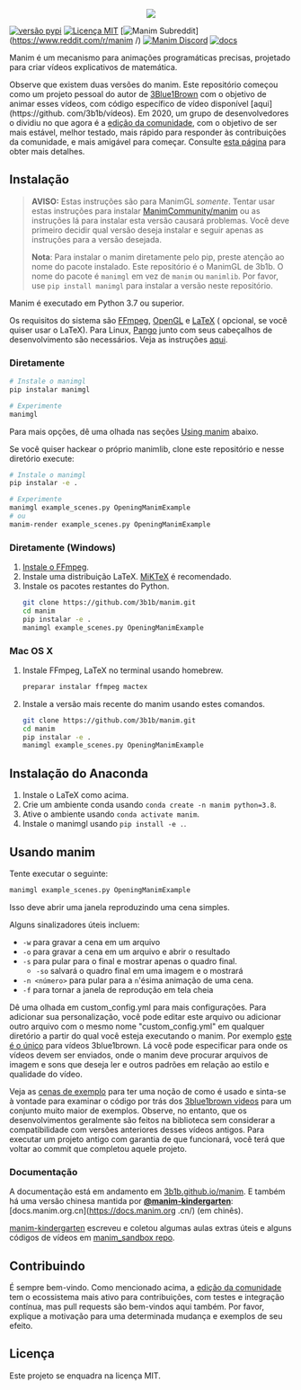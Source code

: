 <p align="center">
    <a href="https://github.com/3b1b/manim">
        <img src="https://raw.githubusercontent.com/3b1b/manim/master/logo/cropped.png">
    </a>
</p>

[![versão pypi](https://img.shields.io/pypi/v/manimgl?logo=pypi)](https://pypi.org/project/manimgl/)
[![Licença MIT](https://img.shields.io/badge/license-MIT-blue.svg?style=flat)](http://choosealicense.com/licenses/mit/)
[![Manim Subreddit](https://img.shields.io/reddit/subreddit-subscribers/manim.svg?color=ff4301&label=reddit&logo=reddit)](https://www.reddit.com/r/manim /)
[![Manim Discord](https://img.shields.io/discord/581738731934056449.svg?label=discord&logo=discord)](https://discord.com/invite/bYCyhM9Kz2)
[![docs](https://github.com/3b1b/manim/workflows/docs/badge.svg)](https://3b1b.github.io/manim/)

Manim é um mecanismo para animações programáticas precisas, projetado para criar vídeos explicativos de matemática.

Observe que existem duas versões do manim. Este repositório começou como um projeto pessoal do autor de [3Blue1Brown](https://www.3blue1brown.com/) com o objetivo de animar esses vídeos, com código específico de vídeo disponível [aqui](https://github. com/3b1b/vídeos). Em 2020, um grupo de desenvolvedores o dividiu no que agora é a [edição da comunidade](https://github.com/ManimCommunity/manim/), com o objetivo de ser mais estável, melhor testado, mais rápido para responder às contribuições da comunidade, e mais amigável para começar. Consulte [esta página](https://docs.manim.community/en/stable/faq/installation.html#different-versions) para obter mais detalhes.

## Instalação
> **AVISO:** Estas instruções são para ManimGL _somente_. Tentar usar estas instruções para instalar [ManimCommunity/manim](https://github.com/ManimCommunity/manim) ou as instruções lá para instalar esta versão causará problemas. Você deve primeiro decidir qual versão deseja instalar e seguir apenas as instruções para a versão desejada.
>
> **Nota**: Para instalar o manim diretamente pelo pip, preste atenção ao nome do pacote instalado. Este repositório é o ManimGL de 3b1b. O nome do pacote é `manimgl` em vez de `manim` ou `manimlib`. Por favor, use `pip install manimgl` para instalar a versão neste repositório.

Manim é executado em Python 3.7 ou superior.

Os requisitos do sistema são [FFmpeg](https://ffmpeg.org/), [OpenGL](https://www.opengl.org/) e [LaTeX](https://www.latex-project.org) ( opcional, se você quiser usar o LaTeX).
Para Linux, [Pango](https://pango.gnome.org) junto com seus cabeçalhos de desenvolvimento são necessários. Veja as instruções [aqui](https://github.com/ManimCommunity/ManimPango#building).


### Diretamente

```sh
# Instale o manimgl
pip instalar manimgl

# Experimente
manimgl
```

Para mais opções, dê uma olhada nas seções [Using manim](#using-manim) abaixo.

Se você quiser hackear o próprio manimlib, clone este repositório e nesse diretório execute:

```sh
# Instale o manimgl
pip instalar -e .

# Experimente
manimgl example_scenes.py OpeningManimExample
# ou
manim-render example_scenes.py OpeningManimExample
```

### Diretamente (Windows)

1. [Instale o FFmpeg](https://www.wikihow.com/Install-FFmpeg-on-Windows).
2. Instale uma distribuição LaTeX. [MiKTeX](https://miktex.org/download) é recomendado.
3. Instale os pacotes restantes do Python.
    ```sh
    git clone https://github.com/3b1b/manim.git
    cd manim
    pip instalar -e .
    manimgl example_scenes.py OpeningManimExample
    ```

### Mac OS X

1. Instale FFmpeg, LaTeX no terminal usando homebrew.
    ```sh
    preparar instalar ffmpeg mactex
    ```
   
2. Instale a versão mais recente do manim usando estes comandos.
    ```sh
    git clone https://github.com/3b1b/manim.git
    cd manim
    pip instalar -e .
    manimgl example_scenes.py OpeningManimExample
    ```

## Instalação do Anaconda

1. Instale o LaTeX como acima.
2. Crie um ambiente conda usando `conda create -n manim python=3.8`.
3. Ative o ambiente usando `conda activate manim`.
4. Instale o manimgl usando `pip install -e .`.


## Usando manim
Tente executar o seguinte:
```sh
manimgl example_scenes.py OpeningManimExample
```
Isso deve abrir uma janela reproduzindo uma cena simples.

Alguns sinalizadores úteis incluem:
* `-w` para gravar a cena em um arquivo
* `-o` para gravar a cena em um arquivo e abrir o resultado
* `-s` para pular para o final e mostrar apenas o quadro final.
    * `-so` salvará o quadro final em uma imagem e o mostrará
* `-n <número>` para pular para a `n`'ésima animação de uma cena.
* `-f` para tornar a janela de reprodução em tela cheia

Dê uma olhada em custom_config.yml para mais configurações. Para adicionar sua personalização, você pode editar este arquivo ou adicionar outro arquivo com o mesmo nome "custom_config.yml" em qualquer diretório a partir do qual você esteja executando o manim. Por exemplo [este é o único](https://github.com/3b1b/videos/blob/master/custom_config.yml) para vídeos 3blue1brown. Lá você pode especificar para onde os vídeos devem ser enviados, onde o manim deve procurar arquivos de imagem e sons que deseja ler e outros padrões em relação ao estilo e qualidade do vídeo.

Veja as [cenas de exemplo](https://3b1b.github.io/manim/getting_started/example_scenes.html) para ter uma noção de como é usado e sinta-se à vontade para examinar o código por trás dos [3blue1brown videos]( https://github.com/3b1b/videos) para um conjunto muito maior de exemplos. Observe, no entanto, que os desenvolvimentos geralmente são feitos na biblioteca sem considerar a compatibilidade com versões anteriores desses vídeos antigos. Para executar um projeto antigo com garantia de que funcionará, você terá que voltar ao commit que completou aquele projeto.

### Documentação
A documentação está em andamento em [3b1b.github.io/manim](https://3b1b.github.io/manim/). E também há uma versão chinesa mantida por [**@manim-kindergarten**](https://manim.org.cn): [docs.manim.org.cn](https://docs.manim.org .cn/) (em chinês).

[manim-kindergarten](https://github.com/manim-kindergarten/) escreveu e coletou algumas aulas extras úteis e alguns códigos de vídeos em [manim_sandbox repo](https://github.com/manim-kindergarten/manim_sandbox ).


## Contribuindo
É sempre bem-vindo. Como mencionado acima, a [edição da comunidade](https://github.com/ManimCommunity/manim) tem o ecossistema mais ativo para contribuições, com testes e integração contínua, mas pull requests são bem-vindos aqui também. Por favor, explique a motivação para uma determinada mudança e exemplos de seu efeito.



## Licença
Este projeto se enquadra na licença MIT.
